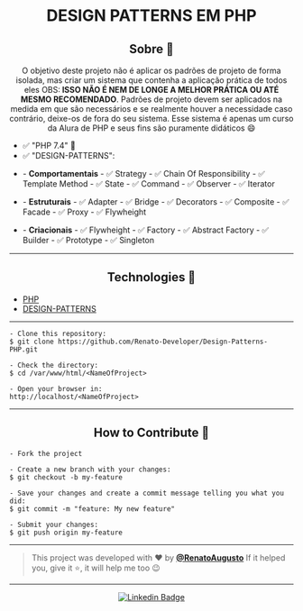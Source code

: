 <h1 align="center">DESIGN PATTERNS EM PHP</h1>

<h2 align="center">Sobre 📖</h2>

   <p align="center">
      O objetivo deste projeto não é aplicar os padrões de projeto de forma
isolada, mas criar um sistema que contenha a aplicação prática de todos eles OBS:<strong>
ISSO NÃO É NEM DE LONGE A MELHOR PRÁTICA OU ATÉ MESMO RECOMENDADO</strong>. Padrões de projeto
devem ser aplicados na medida em que são necessários e se realmente houver a necessidade
caso contrário, deixe-os de fora do seu sistema. Esse sistema é apenas um curso da Alura de PHP
e seus fins são puramente didáticos 😄
   </p>

- ✅ "PHP 7.4" 💪
- ✅ "DESIGN-PATTERNS":
- <p></p>
    - <strong>Comportamentais</strong>
    - ✅ Strategy
    - ✅ Chain Of Responsibility
    - ✅ Template Method
    - ✅ State
    - ✅ Command
    - ✅ Observer
    - ✅ Iterator
- <p></p>
    - <strong>Estruturais</strong>
    - ✅ Adapter
    - ✅ Bridge
    - ✅ Decorators
    - ✅ Composite
    - ✅ Facade
    - ✅ Proxy
    - ✅ Flywheight
- <p></p>
    - <strong>Criacionais</strong>
    - ✅ Flywheight
    - ✅ Factory
    - ✅ Abstract Factory
    - ✅ Builder
    - ✅ Prototype
    - ✅ Singleton

---

<h2 align="center">Technologies 🚀</h2>

- [PHP](https://www.php.net/)
- [DESIGN-PATTERNS](https://refactoring.guru/)

---

   ```
   - Clone this repository:
   $ git clone https://github.com/Renato-Developer/Design-Patterns-PHP.git

   - Check the directory:
   $ cd /var/www/html/<NameOfProject>

   - Open your browser in:
   http://localhost/<NameOfProject>
   ```

---

<h2 align="center">How to Contribute 💪</h2>

   ```
   - Fork the project 

   - Create a new branch with your changes:
   $ git checkout -b my-feature

   - Save your changes and create a commit message telling you what you did:
   $ git commit -m "feature: My new feature"

   - Submit your changes:
   $ git push origin my-feature
   ```

---

>This project was developed with ❤️ by **[@RenatoAugusto](https://www.linkedin.com/in/RenatoAugustoFS/)**
If it helped you, give it ⭐, it will help me too 😉

---

   <div align="center">

[![Linkedin Badge](https://img.shields.io/badge/-Renato%20Augusto-292929?style=flat-square&logo=Linkedin&logoColor=white&link=https://www.linkedin.com/in/RenatoAugustoFS/)](https://www.linkedin.com/in/RenatoAugustoFS/)

   </div>




